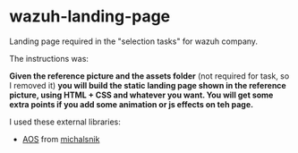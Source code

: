 # wazuh-landing-page

Landing page required in the "selection tasks" for wazuh company.

The instructions was:

**Given the reference picture and the assets folder** (not required for task, so I removed it) **you will build the static landing page shown in the reference picture, using HTML + CSS and whatever you want. You will get some extra points if you add some animation or js effects on teh page.**


I used these external libraries:

- [AOS](https://github.com/michalsnik/aos) from [michalsnik](https://github.com/michalsnik)
